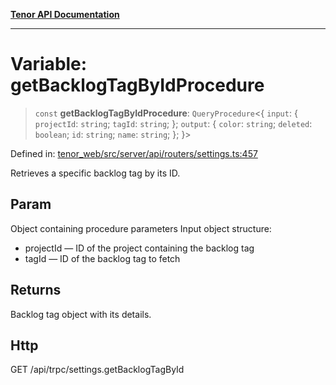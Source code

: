 [**Tenor API Documentation**](../../README.md)

***

# Variable: getBacklogTagByIdProcedure

> `const` **getBacklogTagByIdProcedure**: `QueryProcedure`\<\{ `input`: \{ `projectId`: `string`; `tagId`: `string`; \}; `output`: \{ `color`: `string`; `deleted`: `boolean`; `id`: `string`; `name`: `string`; \}; \}\>

Defined in: [tenor\_web/src/server/api/routers/settings.ts:457](https://github.com/Apantli/Tenor/blob/b33873959b5093fc3e3d66ac4f230a78a6395bbd/tenor_web/src/server/api/routers/settings.ts#L457)

Retrieves a specific backlog tag by its ID.

## Param

Object containing procedure parameters
Input object structure:
- projectId — ID of the project containing the backlog tag
- tagId — ID of the backlog tag to fetch

## Returns

Backlog tag object with its details.

## Http

GET /api/trpc/settings.getBacklogTagById
